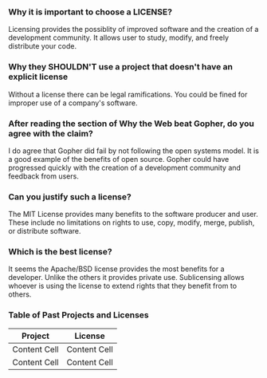 ### Why it is important to choose a LICENSE?
Licensing provides the possiblity of improved software and the creation of a development community. It allows user to study, modify, and freely distribute your code.

### Why they SHOULDN'T use a project that doesn't have an explicit license
Without a license there can be legal ramifications. You could be fined for improper use of a company's software. 

### After reading the section of Why the Web beat Gopher, do you agree with the claim?
I do agree that Gopher did fail by not following the open systems model. It is a good example of the benefits of open source. Gopher could have progressed quickly with the creation of a development community and feedback from users.

### Can you justify such a license?
The MIT License provides many benefits to the software producer and user. These include no limitations on rights to use, copy, modify, merge, publish, or distribute software.

### Which is the best license?
It seems the Apache/BSD license provides the most benefits for a developer. Unlike the others it provides private use. Sublicensing allows whoever is using the license to extend rights that they benefit from to others. 

### Table of Past Projects and Licenses
|   Project     |    License    |
| ------------- | ------------- |
| Content Cell  | Content Cell  |
| Content Cell  | Content Cell  |
